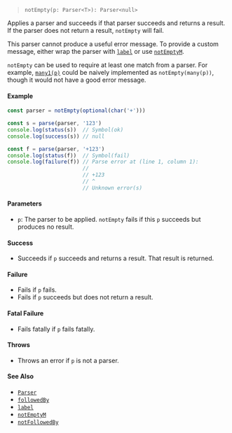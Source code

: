 <!--
 Copyright (c) 2020 Thomas J. Otterson
 
 This software is released under the MIT License.
 https://opensource.org/licenses/MIT
-->

> `notEmpty(p: Parser<T>): Parser<null>`

Applies a parser and succeeds if that parser succeeds and returns a result. If the parser does not return a result, `notEmpty` will fail.

This parser cannot produce a useful error message. To provide a custom message, either wrap the parser with [`label`](label.md) or use [`notEmptyM`](notemptym.md).

`notEmpty` can be used to require at least one match from a parser. For example, [`many1(p)`](many1.md) could be naively implemented as `notEmpty(many(p))`, though it would not have a good error message.

#### Example

```javascript
const parser = notEmpty(optional(char('+')))

const s = parse(parser, '123')
console.log(status(s))  // Symbol(ok)
console.log(success(s)) // null

const f = parse(parser, '+123')
console.log(status(f))  // Symbol(fail)
console.log(failure(f)) // Parse error at (line 1, column 1):
                        //
                        // +123
                        // ^
                        // Unknown error(s)
```

#### Parameters

* `p`: The parser to be applied. `notEmpty` fails if this `p` succeeds but produces no result.

#### Success

* Succeeds if `p` succeeds and returns a result. That result is returned.

#### Failure

* Fails if `p` fails.
* Fails if `p` succeeds but does not return a result.

#### Fatal Failure

* Fails fatally if `p` fails fatally.

#### Throws

* Throws an error if `p` is not a parser.

#### See Also

* [`Parser`](../types/parser.md)
* [`followedBy`](followedby.md)
* [`label`](label.md)
* [`notEmptyM`](notemptym.md)
* [`notFollowedBy`](notfollowedby.md)
